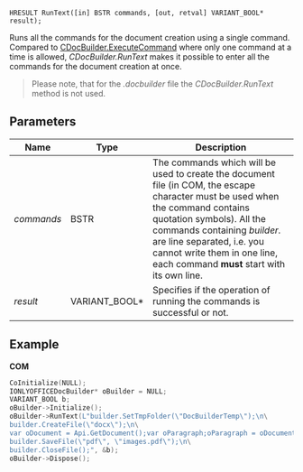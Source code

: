 `HRESULT RunText([in] BSTR commands, [out, retval] VARIANT_BOOL* result);`

Runs all the commands for the document creation using a single command. Compared to [CDocBuilder.ExecuteCommand](../ExecuteCommand/index.md) where only one command at a time is allowed, *CDocBuilder.RunText* makes it possible to enter all the commands for the document creation at once.

> Please note, that for the *.docbuilder* file the *CDocBuilder.RunText* method is not used.

## Parameters

| Name       | Type            | Description                                                                                                                                                                                                                                                                                            |
| ---------- | --------------- | ------------------------------------------------------------------------------------------------------------------------------------------------------------------------------------------------------------------------------------------------------------------------------------------------------ |
| *commands* | BSTR            | The commands which will be used to create the document file (in COM, the escape character must be used when the command contains quotation symbols). All the commands containing *builder.* are line separated, i.e. you cannot write them in one line, each command **must** start with its own line. |
| *result*   | VARIANT\_BOOL\* | Specifies if the operation of running the commands is successful or not.                                                                                                                                                                                                                               |

## Example

**COM**

```cpp
CoInitialize(NULL);
IONLYOFFICEDocBuilder* oBuilder = NULL;
VARIANT_BOOL b;
oBuilder->Initialize();
oBuilder->RunText(L"builder.SetTmpFolder(\"DocBuilderTemp\");\n\
builder.CreateFile(\"docx\");\n\
var oDocument = Api.GetDocument();var oParagraph;oParagraph = oDocument.GetElement(0);oParagraph.SetJc(\"center\");oParagraph.AddText(\"Center\");\n\
builder.SaveFile(\"pdf\", \"images.pdf\");\n\
builder.CloseFile();", &b);
oBuilder->Dispose();
```
